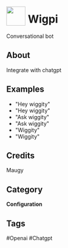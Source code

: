 # <img src="https://raw.githack.com/FortAwesome/Font-Awesome/master/svgs/solid/comments.svg" card_color="#0066cc" width="50" height="50" style="vertical-align:bottom"/> Wigpi
Conversational bot

## About
Integrate with chatgpt

## Examples
* "Hey wiggity"
* "Hey wiggity"
* "Ask wiggity"
* "Ask wiggity"
* "Wiggity"
* "Wiggity"

## Credits
Maugy

## Category
**Configuration**

## Tags
#Openai
#Chatgpt

